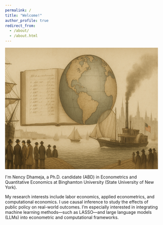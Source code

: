 ```yaml
---
permalink: /
title: "Welcome!"
author_profile: true
redirect_from: 
  - /about/
  - /about.html
---
```

<img src="/images/banner.png" alt="Profile Picture" width="700" height="400">




I'm Nency Dhameja, a Ph.D. candidate (ABD) in Econometrics and Quantitative Economics at Binghamton University (State University of New York).

My research interests include labor economics, applied econometrics, and computational economics. I use causal inference to study the effects of public policy on real-world outcomes. I’m especially interested in integrating machine learning methods—such as LASSO—and large language models (LLMs) into econometric and computational frameworks.

